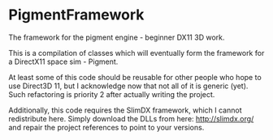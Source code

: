 PigmentFramework
================

The framework for the pigment engine - beginner DX11 3D work.

This is a compilation of classes which will eventually form the framework for a DirectX11 space sim - Pigment.

At least some of this code should be reusable for other people who hope to use Direct3D 11, but I acknowledge now that not all of it is generic (yet). Such refactoring is priority 2 after actually writing the project.

Additionally, this code requires the SlimDX framework, which I cannot redistribute here. Simply download the DLLs from here: http://slimdx.org/ and repair the project references to point to your versions.
